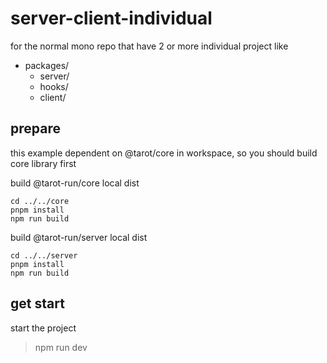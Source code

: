# server-client-individual

for the normal mono repo that have 2 or more individual project like

- packages/
  - server/
  - hooks/
  - client/

## prepare

this example dependent on @tarot/core in workspace, so you should build core library first

build @tarot-run/core local dist

```
cd ../../core
pnpm install
npm run build
```
 
build @tarot-run/server local dist

```
cd ../../server
pnpm install
npm run build
```

## get start 

start the project 

> npm run dev